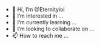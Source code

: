 - 👋 Hi, I’m @Eternityioi
- 👀 I’m interested in ...
- 🌱 I’m currently learning ...
- 💞️ I’m looking to collaborate on ...
- 📫 How to reach me ...

<!---
Eternityioi/Eternityioi is a ✨ special ✨ repository because its `README.md` (this file) appears on your GitHub profile.
You can click the Preview link to take a look at your changes.
--->
